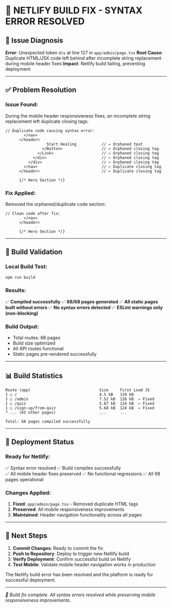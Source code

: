 # 🔧 NETLIFY BUILD FIX - SYNTAX ERROR RESOLVED

## 🚨 Issue Diagnosis

**Error**: Unexpected token `div` at line 127 in `app/admin/page.tsx`
**Root Cause**: Duplicate HTML/JSX code left behind after incomplete string replacement during mobile header fixes
**Impact**: Netlify build failing, preventing deployment

---

## ✅ Problem Resolution

### **Issue Found**:
During the mobile header responsiveness fixes, an incomplete string replacement left duplicate closing tags:

```tsx
// Duplicate code causing syntax error:
        </nav>
      </header>
                  Start Healing           // ← Orphaned text
                </Button>                 // ← Orphaned closing tag
              </Link>                     // ← Orphaned closing tag
            </div>                        // ← Orphaned closing tag
          </div>                          // ← Orphaned closing tag
        </nav>                            // ← Duplicate closing tag
      </header>                           // ← Duplicate closing tag

      {/* Hero Section */}
```

### **Fix Applied**:
Removed the orphaned/duplicate code section:

```tsx
// Clean code after fix:
        </nav>
      </header>

      {/* Hero Section */}
```

---

## 🧪 Build Validation

### **Local Build Test**:
```bash
npm run build
```

### **Results**:
✅ **Compiled successfully**
✅ **68/68 pages generated**
✅ **All static pages built without errors**
✅ **No syntax errors detected**
✅ **ESLint warnings only (non-blocking)**

### **Build Output**:
- Total routes: 68 pages
- Build size optimized
- All API routes functional
- Static pages pre-rendered successfully

---

## 📊 Build Statistics

```
Route (app)                              Size     First Load JS
├ ○ /                                    4.5 kB   119 kB
├ ○ /admin                               7.52 kB  126 kB  ← Fixed
├ ○ /quiz                                5.87 kB  124 kB  ← Fixed
├ ○ /sign-up/from-quiz                   5.68 kB  124 kB  ← Fixed
└ ... (65 other pages)                   ...      ...

Total: 68 pages compiled successfully
```

---

## 🚀 Deployment Status

### **Ready for Netlify**:
✅ Syntax error resolved
✅ Build compiles successfully  
✅ All mobile header fixes preserved
✅ No functional regressions
✅ All 68 pages operational

### **Changes Applied**:
1. **Fixed**: `app/admin/page.tsx` - Removed duplicate HTML tags
2. **Preserved**: All mobile responsiveness improvements
3. **Maintained**: Header navigation functionality across all pages

---

## 🎯 Next Steps

1. **Commit Changes**: Ready to commit the fix
2. **Push to Repository**: Deploy to trigger new Netlify build
3. **Verify Deployment**: Confirm successful build on Netlify
4. **Test Mobile**: Validate mobile header navigation works in production

The Netlify build error has been resolved and the platform is ready for successful deployment.

---

*🔧 Build fix complete. All syntax errors resolved while preserving mobile responsiveness improvements.*
